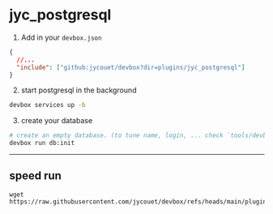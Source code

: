 # jyc_postgresql

1. Add in your `devbox.json`

```json
{
  //...
  "include": ["github:jycouet/devbox?dir=plugins/jyc_postgresql"]
}
```

2. start postgresql in the background

```sh
devbox services up -b
```

3. create your database

```sh
# create an empty database. (to tune name, login, ... check `tools/devbox/db-init.sh`)
devbox run db:init
```

---

## speed run

```
wget https://raw.githubusercontent.com/jycouet/devbox/refs/heads/main/plugins/jyc_postgresql/devbox.json
```
